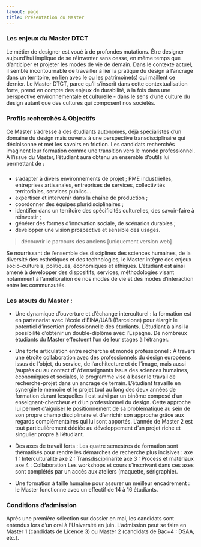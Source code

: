 ```yaml
---
layout: page
title: Présentation du Master
---
```


### Les enjeux du Master DTCT

Le métier de designer est voué à de profondes mutations. Être designer aujourd’hui implique de se réinventer sans cesse, en même temps que d’anticiper et projeter les modes de vie de demain.  Dans le contexte actuel, il semble incontournable de travailler à lier la pratique du design à l’ancrage dans un territoire, en lien avec le ou les patrimoine(s) qui maillent ce dernier. Le Master DTCT, parce qu’il s’inscrit dans cette contextualisation forte, prend en compte des enjeux de durabilité, à la fois dans une perspective environnementale et culturelle - dans le sens d’une culture du design autant que des cultures qui composent nos sociétés.

### Profils recherchés & Objectifs

Ce Master s’adresse à des étudiants autonomes, déjà spécialistes d’un domaine du design mais ouverts à une perspective transdisciplinaire qui décloisonne  et met les savoirs en friction. Les candidats recherchés imaginent leur formation comme une transition vers le monde professionnel. À l’issue du Master, l’étudiant aura obtenu un ensemble d’outils lui permettant de :
### 
* s’adapter à divers environnements de projet ; PME industrielles, entreprises artisanales, entreprises de services, collectivités territoriales, services publics...
* expertiser et intervenir dans la chaîne de production ;
* coordonner des équipes pluridisciplinaires ; 
* identifier dans un territoire des spécificités culturelles, des savoir-faire à réinvestir ;
* générer des formes d’innovation sociale, de scénarios durables ;
* développer une vision prospective et sensible des usages.
> découvrir le parcours des anciens [uniquement version web]

Se nourrissant de l’ensemble des disciplines des sciences humaines, de la diversité des esthétiques et des technologies, le Master intègre des enjeux socio-culturels, politiques, économiques et éthiques. L’étudiant est ainsi amené à développer des dispositifs, services, méthodologies visant notamment à l’amélioration de nos modes de vie et des modes d’interaction entre les communautés.

### Les atouts du Master : 

* Une dynamique d’ouverture et d’échange interculturel : la formation est en partenariat avec l’école d’EINA/UAB (Barcelone) pour élargir le potentiel d’insertion professionnelle des étudiants. L’étudiant a ainsi la possibilité d’obtenir un double-diplôme avec l’Espagne. 
De nombreux étudiants du Master effectuent l’un de leur stages à l’étranger.

* Une forte articulation entre recherche et monde professionnel :
À travers une étroite collaboration avec des professionnels du design européens issus de l’objet, du service, de l’architecture et de l’image, mais aussi /auprès ou au contact d’ /d’enseignants issus des sciences humaines, économiques et sociales, le programme vise à baser le travail de recherche-projet dans un ancrage de terrain. L’étudiant travaille en synergie le mémoire et le projet tout au long des deux années de formation durant lesquelles il est suivi par un binôme composé d’un enseignant-chercheur et d’un professionnel du design. Cette approche lui permet d’aiguiser le positionnement de sa problématique au sein de son propre champ disciplinaire et d’enrichir son approche grâce aux regards complémentaires qui lui sont apportés. L’année de Master 2 est tout particulièrement dédiée au développement d’un projet riche et singulier propre à l’étudiant.
 
* Des axes de travail forts : 
Les quatre semestres de formation sont thématisés pour rendre les démarches de recherche plus incisives : 
axe 1 : Interculturalité
axe 2 : Transdisciplinarité
axe 3 : Process et matériaux
axe 4 : Collaboration
Les workshops et cours s’inscrivant dans ces axes sont complétés par un accès aux ateliers (maquette, sérigraphie).

* Une formation à taille humaine pour assurer un meilleur encadrement : le Master fonctionne avec un effectif de 14 à 16 étudiants.

### Conditions d’admission
Après une première sélection sur dossier en mai, les candidats sont entendus lors d’un oral à l’Université en juin.
L’admission peut se faire en Master 1 (candidats de Licence 3) ou Master 2 (candidats de Bac+4 : DSAA, etc.).
